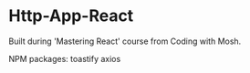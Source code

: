 # Http-App-React
Built during 'Mastering React' course from Coding with Mosh.

NPM packages:
toastify
axios
